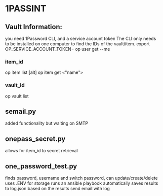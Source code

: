 # 1PASSINT

## Vault Information:
you need 1Password CLI, and a service account token
The CLI only needs to be installed on one computer to find the IDs of the vault/item.
export OP_SERVICE_ACCOUNT_TOKEN=<token>
op user get --me

### item_id
op item list
[alt] op item get <"name">

### vault_id
op vault list

## semail.py
added functionality but waiting on SMTP

## onepass_secret.py
allows for item_id to secret retrieval

## one_password_test.py
finds password, username and switch password, can update/create/delete
uses .ENV for storage
runs an ansible playbook automatically 
saves results to log.json
based on the results send email with log